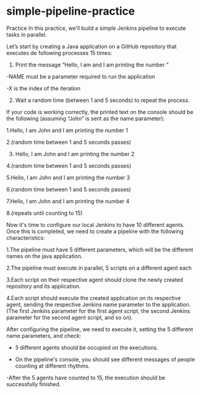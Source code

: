 # simple-pipeline-practice

Practice
In this practice, we'll build a simple Jenkins pipeline to execute tasks in parallel.

Let’s start by creating a Java application on a GitHub repository that executes de following processes 15 times:

1. Print the message “Hello, I am <NAME> and I am printing the number <X>”

 -NAME must be a parameter required to run the application

 -X is the index of the iteration

2. Wait a random time (between 1 and 5 seconds) to repeat the process.

If your code is working correctly, the printed text on the console should be the following (assuming “John” is sent as the name parameter):

1.Hello, I am John and I am printing the number 1

2.(random time between 1 and 5 seconds passes)

 3. Hello, I am John and I am printing the number 2

4.(random time between 1 and 5 seconds passes)

5.Hello, I am John and I am printing the number 3

6.(random time between 1 and 5 seconds passes)

7.Hello, I am John and I am printing the number 4

8.(repeats until counting to 15)

Now it's time to configure our local Jenkins to have 10 different agents. Once this is completed, we need to create a pipeline with the following characteristics:

1.The pipeline must have 5 different parameters, which will be the different names on the java application.

2.The pipeline must execute in parallel, 5 scripts on a different agent each

3.Each script on their respective agent should clone the newly created repository and its application.

4.Each script should execute the created application on its respective agent, sending the respective Jenkins name parameter to the application. (The first Jenkins parameter for the first agent script, the second Jenkins parameter for the second agent script, and so on).

After configuring the pipeline, we need to execute it, setting the 5 different name parameters, and check:

- 5 different agents should be occupied on the executions.

- On the pipeline's console, you should see different messages of people counting at different rhythms.

 -After the 5 agents have counted to 15, the execution should be successfully finished.
